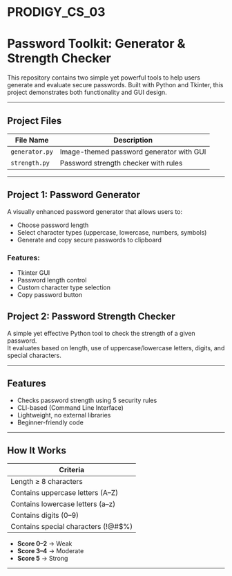 # PRODIGY_CS_03
# Password Toolkit: Generator & Strength Checker

This repository contains two simple yet powerful tools to help users generate and evaluate secure passwords. Built with Python and Tkinter, this project demonstrates both functionality and GUI design.

---

## Project Files

| File Name      | Description                            |
|----------------|----------------------------------------|
| `generator.py` | Image-themed password generator with GUI |
| `strength.py`  | Password strength checker with rules    |

---

##  Project 1: Password Generator 
A visually enhanced password generator that allows users to:
- Choose password length
- Select character types (uppercase, lowercase, numbers, symbols)
- Generate and copy secure passwords to clipboard

### Features:
- Tkinter GUI
- Password length control
- Custom character type selection
- Copy password button






##  Project 2: Password Strength Checker

A simple yet effective Python tool to check the strength of a given password.  
It evaluates based on length, use of uppercase/lowercase letters, digits, and special characters.

---

##  Features

-  Checks password strength using 5 security rules
-  CLI-based (Command Line Interface)
-  Lightweight, no external libraries
-  Beginner-friendly code

---

## How It Works

| Criteria                            | 
|-------------------------------------|
| Length ≥ 8 characters               | 
| Contains uppercase letters (A–Z)    | 
| Contains lowercase letters (a–z)    | 
| Contains digits (0–9)               | 
| Contains special characters (!@#$%) | 

- **Score 0–2** → Weak  
- **Score 3–4** → Moderate  
- **Score 5** → Strong

---

